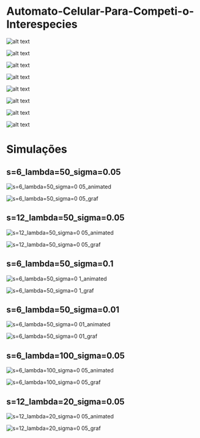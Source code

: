 # Automato-Celular-Para-Competi-o-Interespecies

![alt text](https://github.com/brunoCCOS/Automato-Celular-Para-Competi-o-Interespecies/blob/main/img/image-20221118131622173.png?raw=true)

![alt text](https://github.com/brunoCCOS/Automato-Celular-Para-Competi-o-Interespecies/blob/main/img/image-20221118131627290.png?raw=true)

![alt text](https://github.com/brunoCCOS/Automato-Celular-Para-Competi-o-Interespecies/blob/main/img/image-20221118131633617.png?raw=true)

![alt text](https://github.com/brunoCCOS/Automato-Celular-Para-Competi-o-Interespecies/blob/main/img/image-20221118131643502.png?raw=true)

![alt text](https://github.com/brunoCCOS/Automato-Celular-Para-Competi-o-Interespecies/blob/main/img/image-20221118131651615.png?raw=true)

![alt text](https://github.com/brunoCCOS/Automato-Celular-Para-Competi-o-Interespecies/blob/main/img/image-20221118131657815.png?raw=true)

![alt text](https://github.com/brunoCCOS/Automato-Celular-Para-Competi-o-Interespecies/blob/main/img/image-20221118131702676.png?raw=true)

![alt text](https://github.com/brunoCCOS/Automato-Celular-Para-Competi-o-Interespecies/blob/main/img/image-20221118131710328.png?raw=true)

<h1> Simulações </h1>
  
<h2> s=6_lambda=50_sigma=0.05 </h2>
 
 ![s=6_lambda=50_sigma=0 05_animated](https://user-images.githubusercontent.com/55816657/203539803-e9486228-06d7-427f-a050-f2d962a3ed9c.gif)

![s=6_lambda=50_sigma=0 05_graf](https://user-images.githubusercontent.com/55816657/203539729-e9a3d259-a889-406d-9cd8-06c7abea72c4.jpg)

  
 <h2>  s=12_lambda=50_sigma=0.05 </h2>
 
![s=12_lambda=50_sigma=0 05_animated](https://user-images.githubusercontent.com/55816657/203540482-33f4afe5-5f5b-4ed2-9f2e-acb6997a611d.gif)

![s=12_lambda=50_sigma=0 05_graf](https://user-images.githubusercontent.com/55816657/203540495-5e302535-5cb2-45b5-8cc3-1f1198b0c273.jpg)

<h2>s=6_lambda=50_sigma=0.1</h2>

![s=6_lambda=50_sigma=0 1_animated](https://user-images.githubusercontent.com/55816657/203541183-7b24ee00-1847-462b-afed-ec76a15ceb1f.gif)


![s=6_lambda=50_sigma=0 1_graf](https://user-images.githubusercontent.com/55816657/203541188-cdde36d6-265e-4415-8442-890740fc25f5.jpg)

<h2> s=6_lambda=50_sigma=0.01</h2>

![s=6_lambda=50_sigma=0 01_animated](https://user-images.githubusercontent.com/55816657/203542491-fb9bbd07-7f77-412a-b7fb-6e32f111fdab.gif)

![s=6_lambda=50_sigma=0 01_graf](https://user-images.githubusercontent.com/55816657/203542502-c53c2029-81a8-452a-bfb5-269e2f5cca7a.jpg)

<h2> s=6_lambda=100_sigma=0.05 </h2>

![s=6_lambda=100_sigma=0 05_animated](https://user-images.githubusercontent.com/55816657/203545107-ad3425dc-f534-47d9-b2e8-56961c19ec06.gif)


![s=6_lambda=100_sigma=0 05_graf](https://user-images.githubusercontent.com/55816657/203545114-5d2a05f6-3140-4ec1-9567-e147cd9cd924.jpg)


<h2> s=12_lambda=20_sigma=0.05 </h2>


![s=12_lambda=20_sigma=0 05_animated](https://user-images.githubusercontent.com/55816657/203546239-416b129b-bff4-4f25-a867-e3756a97b737.gif)

![s=12_lambda=20_sigma=0 05_graf](https://user-images.githubusercontent.com/55816657/203546252-54781aa5-e0c3-4499-bdcb-a7ae8ca5bbb7.jpg)

